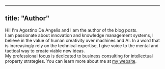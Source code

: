 
---
title: "Author"
---

Hi! I'm Agostino De Angelis and I am the author of the blog posts. \
I am passionate about innovation and knowledge management systems, I believe in the value of human creativity over machines and AI. In a word that is increasingly rely on the technical expertise, I give voice to the mental and tactical way to create viable new ideas. \
My professional focus is dedicated to business consulting for intellectual property strategies. You can learn more about me at [my website](https://agostinodeangelis.com).
